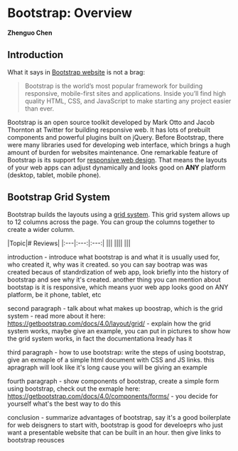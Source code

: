 # Bootstrap: Overview

**Zhenguo Chen**

## Introduction

What it says in [Bootstrap website](https://v4-alpha.getbootstrap.com/getting-started/introduction/) is not a brag:

>Bootstrap is the world’s most popular framework for building responsive, mobile-first sites and applications. Inside you’ll find high quality HTML, CSS, and JavaScript to make starting any project easier than ever.

Bootstrap is an open source toolkit developed by Mark Otto and Jacob Thornton at Twitter for building responsive
web. It has lots of prebuilt components and powerful plugins built on jQuery. Before Bootstrap, there were many
libraries used for developing web interface, which brings a hugh amount of burden for websites maintenance. One 
remarkable feature of Bootstrap is its support for [responsive web design](https://en.wikipedia.org/wiki/Responsive_web_design).
That means the layouts of your web apps can adjust dynamically and looks good on **ANY** platform (desktop, tablet,
mobile phone).

## Bootstrap Grid System

Bootstrap builds the layouts using a [grid system](https://getbootstrap.com/docs/4.0/layout/grid/). This grid 
system allows up to 12 columns across the page. You can group the columns together to create a wider column.


|Topic|# Reviews|
|:---|:---:|:---:|
|||
||||
|||

introduction - introduce what bootstrap is and what it is usually used for, who created it, why was it created.
so you can say bootrap was was created becaus of standrdization of web app, look briefly into the history of 
bootstrap and see why it's created. another thing you can mention about bootstap is it is responsive, which 
means yuor web app looks good on ANY platform, be it phone, tablet, etc

second paragraph - talk about what makes up boostrap, which is the grid system - read more about it here: 
https://getbootstrap.com/docs/4.0/layout/grid/ - explain how the grid system works, maybe give an example, 
you can put in pictures to show how the grid system works, in fact the documentationa lready has it

third paragraph - how to use bootstrap: write the steps of using bootstrap, give an exmaple of a simple html 
document with CSS and JS links. this apragraph will look like it's long cause you will be giving an example

fourth paragraph - show components of bootstrap, create a simple form using bootstrap, check out the exmaple 
here: https://getbootstrap.com/docs/4.0/components/forms/ - you decide for yourself what's the best way to do 
this

conclusion - summarize advantages of bootstrap, say it's a good boilerplate for web deisgners to start with, 
bootstrap is good for develoeprs who just want a presentable website that can be built in an hour. then give 
links to bootstrap reousces